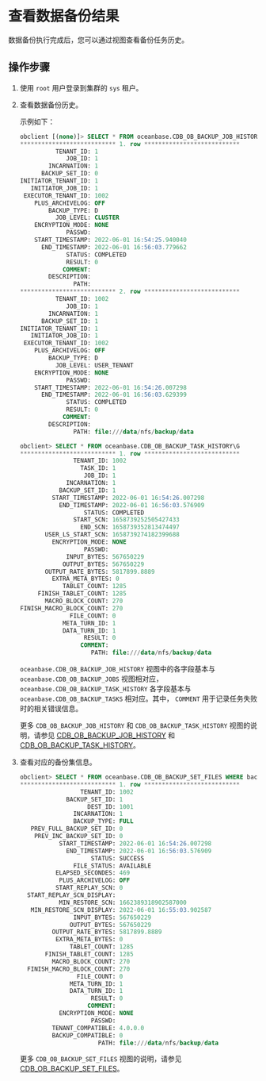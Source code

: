 # 查看数据备份结果

数据备份执行完成后，您可以通过视图查看备份任务历史。

## 操作步骤

1. 使用 `root` 用户登录到集群的 `sys` 租户。

2. 查看数据备份历史。

    示例如下：

    ```sql
    obclient [(none)]> SELECT * FROM oceanbase.CDB_OB_BACKUP_JOB_HISTORY\G
    *************************** 1. row ***************************
              TENANT_ID: 1
                 JOB_ID: 1
            INCARNATION: 1
          BACKUP_SET_ID: 0
    INITIATOR_TENANT_ID: 1
       INITIATOR_JOB_ID: 1
     EXECUTOR_TENANT_ID: 1002
        PLUS_ARCHIVELOG: OFF
            BACKUP_TYPE: D
              JOB_LEVEL: CLUSTER
        ENCRYPTION_MODE: NONE
                 PASSWD:
        START_TIMESTAMP: 2022-06-01 16:54:25.940040
          END_TIMESTAMP: 2022-06-01 16:56:03.779662
                 STATUS: COMPLETED
                 RESULT: 0
                COMMENT:
            DESCRIPTION:
                   PATH:
    *************************** 2. row ***************************
              TENANT_ID: 1002
                 JOB_ID: 1
            INCARNATION: 1
          BACKUP_SET_ID: 1
    INITIATOR_TENANT_ID: 1
       INITIATOR_JOB_ID: 1
     EXECUTOR_TENANT_ID: 1002
        PLUS_ARCHIVELOG: OFF
            BACKUP_TYPE: D
              JOB_LEVEL: USER_TENANT
        ENCRYPTION_MODE: NONE
                 PASSWD:
        START_TIMESTAMP: 2022-06-01 16:54:26.007298
          END_TIMESTAMP: 2022-06-01 16:56:03.629399
                 STATUS: COMPLETED
                 RESULT: 0
                COMMENT:
            DESCRIPTION:
                   PATH: file:///data/nfs/backup/data

    obclient> SELECT * FROM oceanbase.CDB_OB_BACKUP_TASK_HISTORY\G
    *************************** 1. row ***************************
                   TENANT_ID: 1002
                     TASK_ID: 1
                      JOB_ID: 1
                 INCARNATION: 1
               BACKUP_SET_ID: 1
             START_TIMESTAMP: 2022-06-01 16:54:26.007298
               END_TIMESTAMP: 2022-06-01 16:56:03.576909
                      STATUS: COMPLETED
                   START_SCN: 1658739252505427433
                     END_SCN: 1658739352813474497
           USER_LS_START_SCN: 1658739274182399688
             ENCRYPTION_MODE: NONE
                      PASSWD:
                 INPUT_BYTES: 567650229
                OUTPUT_BYTES: 567650229
           OUTPUT_RATE_BYTES: 5817899.8889
             EXTRA_META_BYTES: 0
                TABLET_COUNT: 1285
         FINISH_TABLET_COUNT: 1285
           MACRO_BLOCK_COUNT: 270
    FINISH_MACRO_BLOCK_COUNT: 270
                  FILE_COUNT: 0
                META_TURN_ID: 1
                DATA_TURN_ID: 1
                      RESULT: 0
                     COMMENT:
                        PATH: file:///data/nfs/backup/data
     ```

     `oceanbase.CDB_OB_BACKUP_JOB_HISTORY` 视图中的各字段基本与 `oceanbase.CDB_OB_BACKUP_JOBS` 视图相对应， `oceanbase.CDB_OB_BACKUP_TASK_HISTORY` 各字段基本与 `oceanbase.CDB_OB_BACKUP_TASKS` 相对应。其中， `COMMENT` 用于记录任务失败时的相关错误信息。

   更多 `CDB_OB_BACKUP_JOB_HISTORY` 和 `CDB_OB_BACKUP_TASK_HISTORY` 视图的说明，请参见 [CDB_OB_BACKUP_JOB_HISTORY](../../../../7.reference/5.system-reference/4.system-view-of-mysql-mode/2.dictionary-view-of-mysql-mode/121.oceanbase-cdb_ob_backup_job_history-of-mysql-mode.md) 和 [CDB_OB_BACKUP_TASK_HISTORY](../../../../7.reference/5.system-reference/4.system-view-of-mysql-mode/2.dictionary-view-of-mysql-mode/125.oceanbase-cdb_ob_backup_task_history-of-mysql-mode.md)。

3. 查看对应的备份集信息。

   ```sql
   obclient> SELECT * FROM oceanbase.CDB_OB_BACKUP_SET_FILES WHERE backup_set_id = 1 AND tenant_id = 1004\G
   *************************** 1. row ***************************
                    TENANT_ID: 1002
                BACKUP_SET_ID: 1
                      DEST_ID: 1001
                  INCARNATION: 1
                  BACKUP_TYPE: FULL
      PREV_FULL_BACKUP_SET_ID: 0
       PREV_INC_BACKUP_SET_ID: 0
              START_TIMESTAMP: 2022-06-01 16:54:26.007298
                END_TIMESTAMP: 2022-06-01 16:56:03.576909
                       STATUS: SUCCESS
                  FILE_STATUS: AVAILABLE
             ELAPSED_SECONDES: 469
              PLUS_ARCHIVELOG: OFF
             START_REPLAY_SCN: 0
     START_REPLAY_SCN_DISPLAY:
              MIN_RESTORE_SCN: 1662389318902587000
      MIN_RESTORE_SCN_DISPLAY: 2022-06-01 16:55:03.902587
                  INPUT_BYTES: 567650229
                 OUTPUT_BYTES: 567650229
            OUTPUT_RATE_BYTES: 5817899.8889
             EXTRA_META_BYTES: 0
                 TABLET_COUNT: 1285
          FINISH_TABLET_COUNT: 1285
            MACRO_BLOCK_COUNT: 270
     FINISH_MACRO_BLOCK_COUNT: 270
                   FILE_COUNT: 0
                 META_TURN_ID: 1
                 DATA_TURN_ID: 1
                       RESULT: 0
                      COMMENT:
              ENCRYPTION_MODE: NONE
                       PASSWD:
            TENANT_COMPATIBLE: 4.0.0.0
            BACKUP_COMPATIBLE: 0
                         PATH: file:///data/nfs/backup/data
   ```

   更多 `CDB_OB_BACKUP_SET_FILES` 视图的说明，请参见 [CDB_OB_BACKUP_SET_FILES](../../../../7.reference/14.system-reference/4.system-view-for-mysql/2.dictionary-view-5/117.oceanbase-cdb_ob_backup_set_files.md)。
